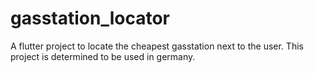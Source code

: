 # gasstation_locator

A flutter project to locate the cheapest gasstation next to the user. This project is determined to be used in germany.